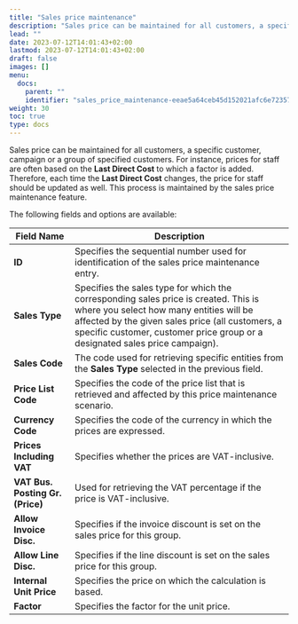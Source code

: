 ```yaml
---
title: "Sales price maintenance"
description: "Sales price can be maintained for all customers, a specific customer, campaign or a group of specified customers. For instance, prices for staff are often based on the Last Direct Cost to which a factor is added."
lead: ""
date: 2023-07-12T14:01:43+02:00
lastmod: 2023-07-12T14:01:43+02:00
draft: false
images: []
menu:
  docs:
    parent: ""
    identifier: "sales_price_maintenance-eeae5a64ceb45d152021afc6e72357de"
weight: 30
toc: true
type: docs
---
```


Sales price can be maintained for all customers, a specific customer, campaign or a group of specified customers. For instance, prices for staff are often based on the **Last Direct Cost** to which a factor is added. Therefore, each time the **Last Direct Cost** changes, the price for staff should be updated as well. This process is maintained by the sales price maintenance feature. 

The following fields and options are available:

| Field Name      | Description |
| ----------- | ----------- |
| **ID** | Specifies the sequential number used for identification of the sales price maintenance entry. |
| **Sales Type** | Specifies the sales type for which the corresponding sales price is created. This is where you select how many entities will be affected by the given sales price (all customers, a specific customer, customer price group or a designated sales price campaign). |
| **Sales Code** | The code used for retrieving specific entities from the **Sales Type** selected in the previous field. |
| **Price List Code** | Specifies the code of the price list that is retrieved and affected by this price maintenance scenario. |
| **Currency Code** | Specifies the code of the currency in which the prices are expressed. |
| **Prices Including VAT** | Specifies whether the prices are VAT-inclusive. |
| **VAT Bus. Posting Gr. (Price)** | Used for retrieving the VAT percentage if the price is VAT-inclusive. |
| **Allow Invoice Disc.** | Specifies if the invoice discount is set on the sales price for this group. |
| **Allow Line Disc.** | Specifies if the line discount is set on the sales price for this group. | 
| **Internal Unit Price** | Specifies the price on which the calculation is based. |
| **Factor** | Specifies the factor for the unit price. | 
